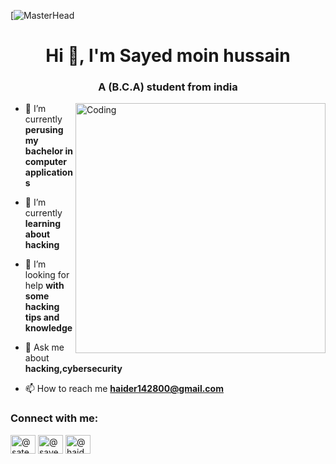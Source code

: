 [![MasterHead](https://repository-images.githubusercontent.com/633725918/8f904e4d-8ba5-42e9-bd64-fac7d50bed95)
<h1 align="center">Hi 👋, I'm Sayed moin hussain</h1>
<h3 align="center">A (B.C.A) student from india</h3>
<img align="right" alt="Coding" width="400" src="https://cdn.shopify.com/s/files/1/0578/3696/1997/t/9/assets/lofiboy.gif?v=103461765217895835051680702279">

- 🔭 I’m currently **perusing my bachelor in computer applications**

- 🌱 I’m currently **learning about hacking**

- 🤝 I’m looking for help **with some hacking tips and knowledge**

- 💬 Ask me about **hacking,cybersecurity**

- 📫 How to reach me **haider142800@gmail.com**

<h3 align="left">Connect with me:</h3>
<p align="left">
<a href="https://twitter.com/@satedhaider29" target="blank"><img align="center" src="https://raw.githubusercontent.com/rahuldkjain/github-profile-readme-generator/master/src/images/icons/Social/twitter.svg" alt="@satedhaider29" height="30" width="40" /></a>
<a href="https://instagram.com/@sayed_haider29" target="blank"><img align="center" src="https://raw.githubusercontent.com/rahuldkjain/github-profile-readme-generator/master/src/images/icons/Social/instagram.svg" alt="@sayed_haider29" height="30" width="40" /></a>
<a href="https://www.hackerrank.com/@haider142800" target="blank"><img align="center" src="https://raw.githubusercontent.com/rahuldkjain/github-profile-readme-generator/master/src/images/icons/Social/hackerrank.svg" alt="@haider142800" height="30" width="40" /></a>
</p>
